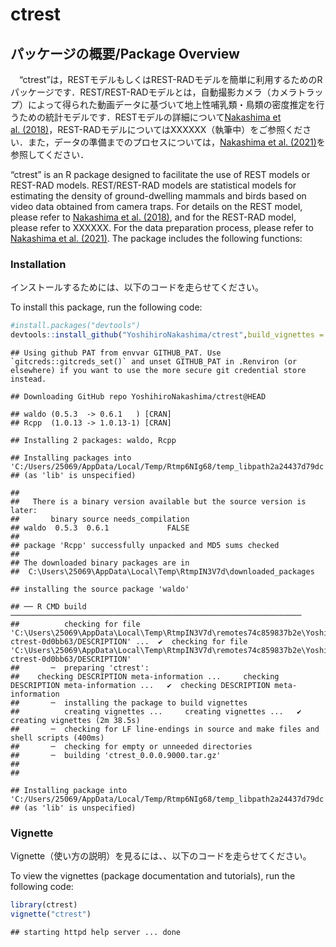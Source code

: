 ctrest
================

## パッケージの概要/Package Overview

　“ctrest”は，RESTモデルもしくはREST-RADモデルを簡単に利用するためのRパッケージです．REST/REST-RADモデルとは，自動撮影カメラ（カメラトラップ）によって得られた動画データに基づいて地上性哺乳類・鳥類の密度推定を行うための統計モデルです．RESTモデルの詳細について[Nakashima
et
al. (2018)](https://besjournals.onlinelibrary.wiley.com/doi/full/10.1111/1365-2664.13059)，REST-RADモデルについてはXXXXXX（執筆中）をご参照ください．また，データの準備までのプロセスについては，[Nakashima
et
al. (2021)](https://www.biorxiv.org/content/10.1101/2021.05.18.444583v2)を参照してください．

“ctrest” is an R package designed to facilitate the use of REST models
or REST-RAD models. REST/REST-RAD models are statistical models for
estimating the density of ground-dwelling mammals and birds based on
video data obtained from camera traps. For details on the REST model,
please refer to [Nakashima et
al. (2018)](https://besjournals.onlinelibrary.wiley.com/doi/full/10.1111/1365-2664.13059),
and for the REST-RAD model, please refer to XXXXXX. For the data
preparation process, please refer to [Nakashima et
al. (2021)](https://www.biorxiv.org/content/10.1101/2021.05.18.444583v2).
The package includes the following functions:

### Installation

インストールするためには、以下のコードを走らせてください。

To install this package, run the following code:

``` r
#install.packages("devtools")
devtools::install_github("YoshihiroNakashima/ctrest",build_vignettes = TRUE)
```

    ## Using github PAT from envvar GITHUB_PAT. Use `gitcreds::gitcreds_set()` and unset GITHUB_PAT in .Renviron (or elsewhere) if you want to use the more secure git credential store instead.

    ## Downloading GitHub repo YoshihiroNakashima/ctrest@HEAD

    ## waldo (0.5.3  -> 0.6.1   ) [CRAN]
    ## Rcpp  (1.0.13 -> 1.0.13-1) [CRAN]

    ## Installing 2 packages: waldo, Rcpp

    ## Installing packages into 'C:/Users/25069/AppData/Local/Temp/Rtmp6NIg68/temp_libpath2a24437d79dc'
    ## (as 'lib' is unspecified)

    ## 
    ##   There is a binary version available but the source version is later:
    ##       binary source needs_compilation
    ## waldo  0.5.3  0.6.1             FALSE
    ## 
    ## package 'Rcpp' successfully unpacked and MD5 sums checked
    ## 
    ## The downloaded binary packages are in
    ##  C:\Users\25069\AppData\Local\Temp\RtmpIN3V7d\downloaded_packages

    ## installing the source package 'waldo'

    ## ── R CMD build ─────────────────────────────────────────────────────────────────
    ##          checking for file 'C:\Users\25069\AppData\Local\Temp\RtmpIN3V7d\remotes74c859837b2e\YoshihiroNakashima-ctrest-0d0bb63/DESCRIPTION' ...  ✔  checking for file 'C:\Users\25069\AppData\Local\Temp\RtmpIN3V7d\remotes74c859837b2e\YoshihiroNakashima-ctrest-0d0bb63/DESCRIPTION'
    ##       ─  preparing 'ctrest':
    ##    checking DESCRIPTION meta-information ...     checking DESCRIPTION meta-information ...   ✔  checking DESCRIPTION meta-information
    ##       ─  installing the package to build vignettes
    ##          creating vignettes ...     creating vignettes ...   ✔  creating vignettes (2m 38.5s)
    ##       ─  checking for LF line-endings in source and make files and shell scripts (400ms)
    ##       ─  checking for empty or unneeded directories
    ##       ─  building 'ctrest_0.0.0.9000.tar.gz'
    ##      
    ## 

    ## Installing package into 'C:/Users/25069/AppData/Local/Temp/Rtmp6NIg68/temp_libpath2a24437d79dc'
    ## (as 'lib' is unspecified)

### Vignette

Vignette（使い方の説明）を見るには、、以下のコードを走らせてください。

To view the vignettes (package documentation and tutorials), run the
following code:

``` r
library(ctrest)
vignette("ctrest")
```

    ## starting httpd help server ... done
